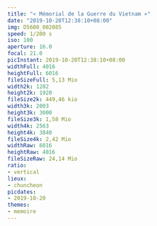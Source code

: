 ```yaml
---
title: "« Mémorial de la Guerre du Vietnam »"
date: "2019-10-20T12:38:10+08:00"
img: D5600_002085
speed: 1/200 s
iso: 100
aperture: 16.0
focal: 21.0
picInstant: 2019-10-20T12:38:10+08:00
widthFull: 4016
heightFull: 6016
fileSizeFull: 5,13 Mio
width2k: 1282
height2k: 1920
fileSize2k: 449,46 kio
width3k: 2003
height3k: 3000
fileSize3k: 1,58 Mio
width4k: 2563
height4k: 3840
fileSize4k: 2,42 Mio
widthRaw: 6016
heightRaw: 4016
fileSizeRaw: 24,14 Mio
ratio:
- vertical
lieux:
- chuncheon
picdates:
- 2019-10-20
themes:
- memoire
---
```


